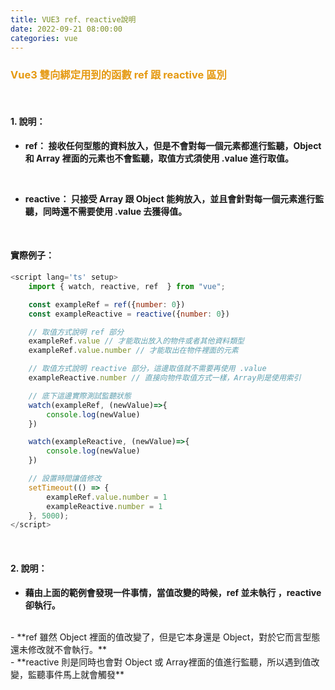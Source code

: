 ```yaml
---
title: VUE3 ref、reactive說明 
date: 2022-09-21 08:00:00
categories: vue
---
```


### <font color='e59911'>Vue3 雙向綁定用到的函數 ref 跟 reactive 區別</font>

<br>

#### 1. 說明：
-  **ref： 接收任何型態的資料放入，但是不會對每一個元素都進行監聽，Object 和 Array 裡面的元素也不會監聽，取值方式須使用 .value 進行取值。**

<br>

- **reactive： 只接受 Array 跟 Object 能夠放入，並且會針對每一個元素進行監聽，同時還不需要使用 .value 去獲得值。**

<br>

#### 實際例子：

```js
<script lang='ts' setup>
	import { watch, reactive, ref  } from "vue";

	const exampleRef = ref({number: 0})
	const exampleReactive = reactive({number: 0})

	// 取值方式說明 ref 部分
	exampleRef.value // 才能取出放入的物件或者其他資料類型
	exampleRef.value.number // 才能取出在物件裡面的元素

	// 取值方式說明 reactive 部分，這邊取值就不需要再使用 .value
	exampleReactive.number // 直接向物件取值方式一樣，Array則是使用索引

	// 底下這邊實際測試監聽狀態
	watch(exampleRef, (newValue)=>{
		console.log(newValue)
	})

	watch(exampleReactive, (newValue)=>{
		console.log(newValue)
	})

	// 設置時間讓值修改
	setTimeout(() => {
		exampleRef.value.number = 1
		exampleReactive.number = 1
	}, 5000);
</script>
```

<br>

#### 2. 說明：
- **藉由上面的範例會發現一件事情，當值改變的時候，ref 並未執行 ，reactive 卻執行。**
<br>
- **ref 雖然 Object 裡面的值改變了，但是它本身還是 Object，對於它而言型態還未修改就不會執行。**
<br>
- **reactive 則是同時也會對 Object 或 Array裡面的值進行監聽，所以遇到值改變，監聽事件馬上就會觸發**

